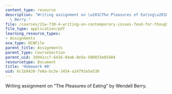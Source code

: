 ```yaml
---
content_type: resource
description: "Writing assignment on \u201CThe Pleasures of Eating\u201D by Wendell\
  \ Berry."
file: /courses/21w-730-4-writing-on-contemporary-issues-food-for-thought-writing-and-reading-about-the-cultures-of-food-fall-2008/6c1b84267e0abc3e3454a24793a5e530_hw_8.pdf
file_type: application/pdf
learning_resource_types:
- Assignments
ocw_type: OCWFile
parent_title: Assignments
parent_type: CourseSection
parent_uid: 3d941cc7-6416-04a6-8e5e-580833e05484
resourcetype: Document
title: 'Homework #8'
uid: 6c1b8426-7e0a-bc3e-3454-a24793a5e530
---
```

Writing assignment on “The Pleasures of Eating” by Wendell Berry.

